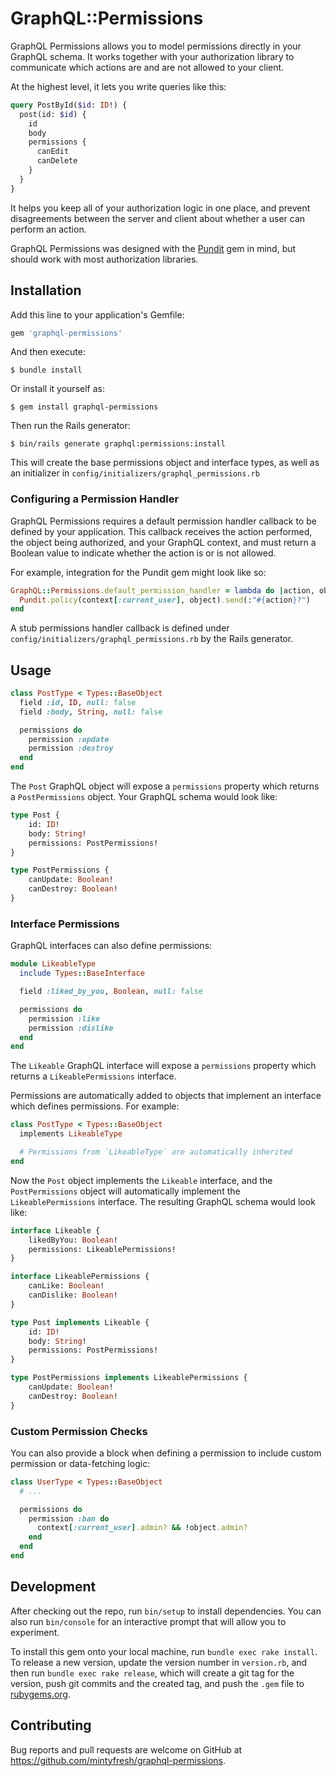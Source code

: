 # GraphQL::Permissions

GraphQL Permissions allows you to model permissions directly in your GraphQL schema. It works together with your authorization library to communicate which actions are and are not allowed to your client.

At the highest level, it lets you write queries like this:
```graphql
query PostById($id: ID!) {
  post(id: $id) {
    id
    body
    permissions {
      canEdit
      canDelete
    }
  }
}
```

It helps you keep all of your authorization logic in one place, and prevent disagreements between the server and client about whether a user can perform an action.

GraphQL Permissions was designed with the [Pundit](https://github.com/varvet/pundit) gem in mind, but should work with most authorization libraries.

## Installation

Add this line to your application's Gemfile:

```ruby
gem 'graphql-permissions'
```

And then execute:

    $ bundle install

Or install it yourself as:

    $ gem install graphql-permissions

Then run the Rails generator:

    $ bin/rails generate graphql:permissions:install

This will create the base permissions object and interface types, as well as an initializer in `config/initializers/graphql_permissions.rb`

### Configuring a Permission Handler

GraphQL Permissions requires a default permission handler callback to be defined by your application. This callback receives the action performed, the object being authorized, and your GraphQL context, and must return a Boolean value to indicate whether the action is or is not allowed.

For example, integration for the Pundit gem might look like so:

```ruby
GraphQL::Permissions.default_permission_handler = lambda do |action, object, context|
  Pundit.policy(context[:current_user], object).send(:"#{action}?")
end
```

A stub permissions handler callback is defined under `config/initializers/graphql_permissions.rb` by the Rails generator.

## Usage

```ruby
class PostType < Types::BaseObject
  field :id, ID, null: false
  field :body, String, null: false

  permissions do
    permission :update
    permission :destroy
  end
end
```

The `Post` GraphQL object will expose a `permissions` property which returns a `PostPermissions` object.
Your GraphQL schema would look like:

```graphql
type Post {
    id: ID!
    body: String!
    permissions: PostPermissions!
}

type PostPermissions {
    canUpdate: Boolean!
    canDestroy: Boolean!
}
```

### Interface Permissions

GraphQL interfaces can also define permissions:

```ruby
module LikeableType
  include Types::BaseInterface

  field :liked_by_you, Boolean, null: false

  permissions do
    permission :like
    permission :dislike
  end
end
```

The `Likeable` GraphQL interface will expose a `permissions` property which returns a `LikeablePermissions` interface.

Permissions are automatically added to objects that implement an interface which defines permissions. For example:

```ruby
class PostType < Types::BaseObject
  implements LikeableType

  # Permissions from `LikeableType` are automatically inherited
end
```

Now the `Post` object implements the `Likeable` interface, and the `PostPermissions` object will automatically implement the `LikeablePermissions` interface.
The resulting GraphQL schema would look like:

```graphql
interface Likeable {
    likedByYou: Boolean!
    permissions: LikeablePermissions!
}

interface LikeablePermissions {
    canLike: Boolean!
    canDislike: Boolean!
}

type Post implements Likeable {
    id: ID!
    body: String!
    permissions: PostPermissions!
}

type PostPermissions implements LikeablePermissions {
    canUpdate: Boolean!
    canDestroy: Boolean!
}
```

### Custom Permission Checks

You can also provide a block when defining a permission to include custom permission or data-fetching logic:

```ruby
class UserType < Types::BaseObject
  # ...

  permissions do
    permission :ban do
      context[:current_user].admin? && !object.admin?
    end
  end
end
```

## Development

After checking out the repo, run `bin/setup` to install dependencies. You can also run `bin/console` for an interactive prompt that will allow you to experiment.

To install this gem onto your local machine, run `bundle exec rake install`. To release a new version, update the version number in `version.rb`, and then run `bundle exec rake release`, which will create a git tag for the version, push git commits and the created tag, and push the `.gem` file to [rubygems.org](https://rubygems.org).

## Contributing

Bug reports and pull requests are welcome on GitHub at https://github.com/mintyfresh/graphql-permissions.
